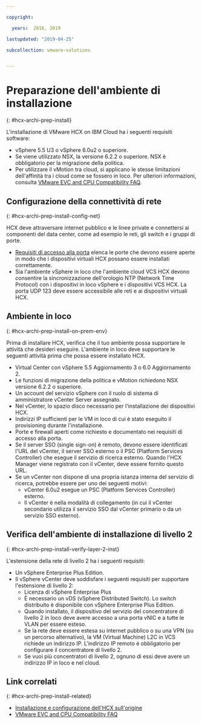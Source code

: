 ```yaml
---

copyright:

  years:  2016, 2019

lastupdated: "2019-04-25"

subcollection: vmware-solutions


---
```

# Preparazione dell'ambiente di installazione
{: #hcx-archi-prep-install}

L'installazione di VMware HCX on IBM Cloud ha i seguenti requisiti software:
* vSphere 5.5 U3 o vSphere 6.0u2 o superiore.
* Se viene utilizzato NSX, la versione 6.2.2 o superiore. NSX è obbligatorio per la migrazione della politica.
* Per utilizzare il vMotion tra cloud, si applicano le stesse limitazioni dell'affinità tra i cloud come se fossero in loco. Per ulteriori informazioni, consulta [VMware EVC and CPU Compatibility FAQ](https://kb.vmware.com/s/article/1005764).

## Configurazione della connettività di rete
{: #hcx-archi-prep-install-config-net}

HCX deve attraversare internet pubblico e le linee private e connettersi ai componenti del data center, come ad esempio le reti, gli switch e i gruppi di porte.
* [Requisiti di accesso alla porta](/docs/services/vmwaresolutions/archiref/hcx-archi?topic=vmware-solutions-hcx-archi-port-req) elenca le porte che devono essere aperte in modo che i dispositivi virtuali HCX possano essere installati correttamente.
* Sia l'ambiente vSphere in loco che l'ambiente cloud VCS HCX devono consentire la sincronizzazione dell'orologio NTP (Network Time Protocol) con i dispositivi in loco vSphere e i dispositivi VCS HCX. La porta UDP 123 deve essere accessibile alle reti e ai dispositivi virtuali HCX.

## Ambiente in loco
{: #hcx-archi-prep-install-on-prem-env}

Prima di installare HCX, verifica che il tuo ambiente possa supportare le attività che desideri eseguire. L'ambiente in loco deve supportare le seguenti attività prima che possa essere installato HCX.
* Virtual Center con vSphere 5.5 Aggiornamento 3 o 6.0 Aggiornamento 2.
* Le funzioni di migrazione della politica e vMotion richiedono NSX versione 6.2.2 o superiore.
* Un account del servizio vSphere con il ruolo di sistema di amministratore vCenter Server assegnato.
* Nel vCenter, lo spazio disco necessario per l'installazione dei dispositivi HCX.
* Indirizzi IP sufficienti per le VM in loco di cui è stato eseguito il provisioning durante l'installazione.
* Porte e firewall aperti come richiesto e documentato nei requisiti di accesso alla porta.
* Se il server SSO (single sign-on) è remoto, devono essere identificati l'URL del vCenter, il server SSO esterno o il PSC (Platform Services Controller) che esegue il servizio di ricerca esterno. Quando l'HCX Manager viene registrato con il vCenter, deve essere fornito questo URL.
* Se un vCenter non dispone di una propria istanza interna del servizio di ricerca, potrebbe essere per uno dei seguenti motivi:
  * vCenter 6.0u2 esegue un PSC (Platform Services Controller) esterno.
  * Il vCenter è nella modalità di collegamento (in cui il vCenter secondario utilizza il servizio SSO dal vCenter primario o da un servizio SSO esterno).

## Verifica dell'ambiente di installazione di livello 2
{: #hcx-archi-prep-install-verify-layer-2-inst}

L'estensione della rete di livello 2 ha i seguenti requisiti:
* Un vSphere Enterprise Plus Edition.
* Il vSphere vCenter deve soddisfare i seguenti requisiti per supportare l'estensione di livello 2:
  * Licenza di vSphere Enterprise Plus
  * È necessario un vDS (vSphere Distributed Switch). Lo switch distribuito è disponibile con vSphere Enterprise Plus Edition.
  * Quando installato, il dispositivo del servizio del concentratore di livello 2 in loco deve avere accesso a una porta vNIC e a tutte le VLAN per essere esteso.
  * Se la rete deve essere estesa su internet pubblico o su una VPN (su un percorso alternativo), la VM (Virtual Machine) L2C in VCS richiede un indirizzo IP. L'indirizzo IP remoto è obbligatorio per configurare il concentratore di livello 2.
  * Se vuoi più concentratori di livello 2, ognuno di essi deve avere un indirizzo IP in loco e nel cloud.

## Link correlati
{: #hcx-archi-prep-install-related}

* [Installazione e configurazione dell'HCX sull'origine](/docs/services/vmwaresolutions/archiref/hcx-archi?topic=vmware-solutions-hcx-archi-install-cfg-src)
* [VMware EVC and CPU Compatibility FAQ](https://kb.vmware.com/s/article/1005764)
